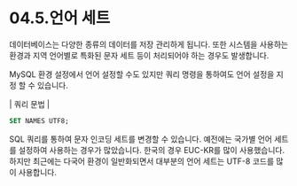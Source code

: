# 04.5.언어 세트 
데이터베이스는 다양한 종류의 데이터를 저장 관리하게 됩니다. 또한 시스템을 사용하는 환경과 지역 언어별로 특화된 문자 세트 등이 처리되어야 하는 경우도 발생합니다.  

MySQL 환경 설정에서 언어 설정할 수도 있지만 쿼리 명령을 통하여도 언어 설정을 지정 할 수 있습니다. 

| 쿼리 문법 | 
```sql
SET NAMES UTF8; 
```

SQL 쿼리를 통하여 문자 인코딩 세트를 변경할 수 있습니다. 예전에는 국가별 언어 세트 를 설정하여 사용하는 경우가 많았습니다. 한국의 경우 EUC-KR를 많이 사용했습니다. 하지만 최근에는 다국어 환경이 일반화되면서 대부분의 언어 세트는 UTF-8 코드를 많이 사용합니다. 
